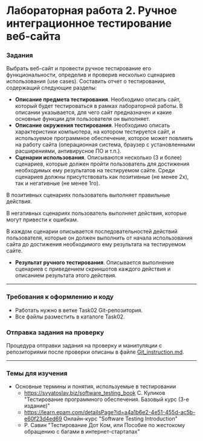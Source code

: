 # Лабораторная работа 2. Ручное интеграционное тестирование веб-сайта

### Задания
Выбрать веб-сайт и провести ручное тестирование его функциональности, определив и проверив несколько сценариев использования (use cases).
Составить отчет о тестировании, содержащий следующие разделы:
* **Описание предмета тестирования**. Необходимо описать сайт, который будет тестироваться в рамках лабораторной работы. В описании указывается, для чего сайт предназначен и какие основные функции для пользователя он выполняет.
* **Описание окружения тестирования**. Необходимо описать характеристики компьютера, на котором тестируется сайт, и используемое программное обеспечение, которое может повлиять на работу сайта (операционная система, браузер с установленными расширениями, антивирусное ПО и т.п.).
* **Сценарии использования**. Описываются несколько (3 и более) сценариев, которые должен пройти пользователь для достижения необходимых ему результатов на тестируемом сайте.
Среди сценариев должны присутствовать как позитивные (не менее 2х), так и негативные (не менее 1го).

В позитивных сценариях пользователь выполняет правильные действия.

В негативных сценариях пользователь выполняет действия, которые могут привести к ошибкам.

В каждом сценарии описывается последовательностей действий пользователя, которые он должен выполнить от начала использования сайта до достижения необходимого ему результата на тестируемом сайте.

* **Результат ручного тестирования**. Описывается выполнение сценариев с приведением скриншотов каждого действия и описанием результата этого действия.

* * *
### Требования к оформлению и коду
* Работать нужно в ветке Task02 Git-репозитория.
* Все файлы разместить в каталоге Task02.

### Отправка задания на проверку
Процедура отправки задания на проверку и манипуляции с репозиториями после проверки описаны в файле [Git_instruction.md](Git_instruction.md).

* * *
### Темы для изучения
* Основные термины и понятия, используемые в тестировании
    * <https://svyatoslav.biz/software_testing_book> С. Куликов "Тестирование программного обеспечения. Базовый курс (3-е издание)"
    * <https://learn.epam.com/detailsPage?id=a4a1b6e2-4e51-455d-ac5b-e60f23d4ed69> Онлайн-курс "Software Testing Introduction"
    * Р. Савин "Тестирование Дот Ком, или Пособие по жестокому обращению с багами в интернет-стартапах"
